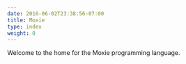 ```yaml
---
date: 2016-06-02T23:38:56-07:00
title: Moxie 
type: index
weight: 0
---
```


Welcome to the home for the Moxie programming language.
